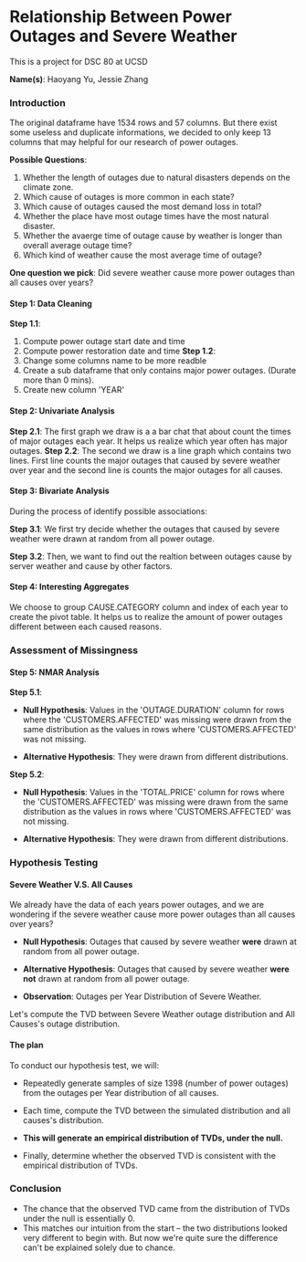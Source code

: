 # Relationship Between Power Outages and Severe Weather
This is a project for DSC 80 at UCSD

**Name(s)**: Haoyang Yu, Jessie Zhang

### Introduction
The original dataframe have 1534 rows and 57 columns. But there exist some useless and duplicate informations, we decided to only keep 13 columns that may helpful for our research of power outages.

**Possible Questions**:
  1. Whether the length of outages due to natural disasters depends on the climate zone.
  2. Which cause of outages is more common in each state?
  3. Which cause of outages caused the most demand loss in total?
  4. Whether the place have most outage times have the most natural disaster.
  5. Whether the avaerge time of outage cause by weather is longer than overall average outage time?
  6. Which kind of weather cause the most average time of outage?

  **One question we pick**:
    Did severe weather cause more power outages than all causes over years?

#### Step 1: Data Cleaning
**Step 1.1**: 
   1. Compute power outage start date and time
   2. Compute power restoration date and time
**Step 1.2**: 
   1. Change some columns name to be more readble
   2. Create a sub dataframe that only contains major power outages. (Durate more than 0 mins).
   3. Create new column 'YEAR' 

#### Step 2: Univariate Analysis
**Step 2.1**: 
The first graph we draw is a a bar chat that about count the times of major outages each year. It helps us realize which year often has major outages.
**Step 2.2**: 
The second we draw is a line graph which contains two lines. First line counts the major outages that caused by severe weather over year and the second line is counts the major outages for all causes. 

#### Step 3: Bivariate Analysis
During the process of identify possible associations: 

**Step 3.1**: We first try decide whether the outages that caused by severe weather were drawn at random from all power outage.

**Step 3.2**: Then, we want to find out the realtion between outages cause by server weather and cause by other factors.

#### Step 4: Interesting Aggregates

We choose to group CAUSE.CATEGORY column and index of each year to create the pivot table. It helps us to realize the amount of power outages different between each caused reasons. 

### Assessment of Missingness
#### Step 5: NMAR Analysis
**Step 5.1**: 

- **Null Hypothesis**: Values in the 'OUTAGE.DURATION' column for rows where the 'CUSTOMERS.AFFECTED' was missing were drawn from the same distribution as the values in rows where 'CUSTOMERS.AFFECTED' was not missing.

- **Alternative Hypothesis**: They were drawn from different distributions.

**Step 5.2**: 

- **Null Hypothesis**: Values in the 'TOTAL.PRICE' column for rows where the 'CUSTOMERS.AFFECTED' was missing were drawn from the same distribution as the values in rows where 'CUSTOMERS.AFFECTED' was not missing.

- **Alternative Hypothesis**: They were drawn from different distributions.

### Hypothesis Testing
#### Severe Weather V.S. All Causes

We already have the data of each years power outages, and we are wondering if the severe weather cause more power outages than all causes over years?

- **Null Hypothesis**: Outages that caused by severe weather **were** drawn at random from all power outage.


- **Alternative Hypothesis**: Outages that caused by severe weather **were not** drawn at random from all power outage.

- **Observation**: Outages per Year Distribution of Severe Weather.

Let's compute the TVD between Severe Weather outage distribution and All Causes's outage distribution.

#### The plan

To conduct our hypothesis test, we will:

- Repeatedly generate samples of size 1398 (number of power outages) from the outages per Year distribution of all causes.

- Each time, compute the TVD between the simulated distribution and all causes's distribution.

- **This will generate an empirical distribution of TVDs, under the null.**

- Finally, determine whether the observed TVD is consistent with the empirical distribution of TVDs.

### Conclusion

- The chance that the observed TVD came from the distribution of TVDs under the null is essentially 0.
- This matches our intuition from the start – the two distributions looked very different to begin with. But now we're quite sure the difference can't be explained solely due to chance.